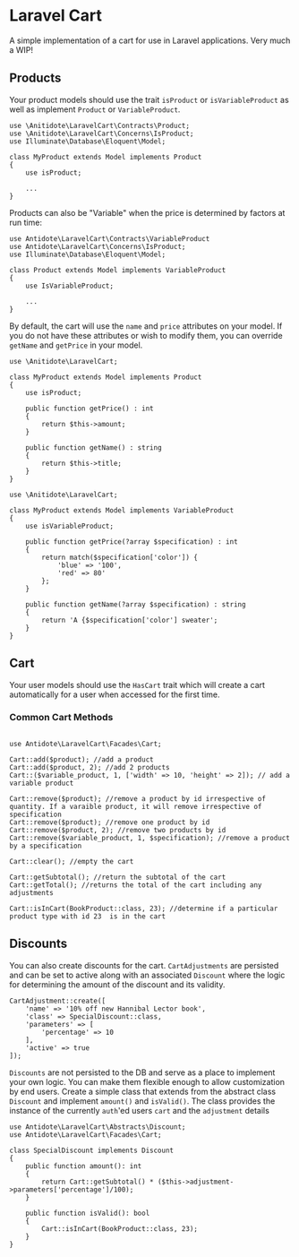 # Laravel Cart
A simple implementation of a cart for use in Laravel applications. Very much a WIP!

## Products
Your product models should use the trait `isProduct` or `isVariableProduct` as well as implement `Product` or `VariableProduct`.

```
use \Anitidote\LaravelCart\Contracts\Product;
use \Anitidote\LaravelCart\Concerns\IsProduct;
use Illuminate\Database\Eloquent\Model;

class MyProduct extends Model implements Product
{
    use isProduct;

    ...
}
```
Products can also be "Variable" when the price is determined by factors at run time:
```
use Antidote\LaravelCart\Contracts\VariableProduct
use Antidote\LaravelCart\Concerns\IsProduct;
use Illuminate\Database\Eloquent\Model;

class Product extends Model implements VariableProduct
{
    use IsVariableProduct;

    ...
}
```

By default, the cart will use the `name` and `price` attributes on your
model. If you do not have these attributes or wish to modify them, you can
override `getName` and `getPrice` in your model.

```
use \Anitidote\LaravelCart;

class MyProduct extends Model implements Product
{
    use isProduct;

    public function getPrice() : int
    {
        return $this->amount;
    }
    
    public function getName() : string
    {
        return $this->title;
    }
}
```

```
use \Anitidote\LaravelCart;

class MyProduct extends Model implements VariableProduct
{
    use isVariableProduct;

    public function getPrice(?array $specification) : int
    {
        return match($specification['color']) {
            'blue' => '100',
            'red' => 80'
        };
    }
    
    public function getName(?array $specification) : string
    {
        return 'A {$specification['color'] sweater';
    }
}
```

## Cart
Your user models should use the `HasCart` trait which will create a cart automatically
for a user when accessed for the first time.

### Common Cart Methods

```

use Antidote\LaravelCart\Facades\Cart;

Cart::add($product); //add a product
Cart::add($product, 2); //add 2 products
Cart::($variable_product, 1, ['width' => 10, 'height' => 2]); // add a variable product

Cart::remove($product); //remove a product by id irrespective of quantity. If a varaible product, it will remove irrespective of specification
Cart::remove($product); //remove one product by id
Cart::remove($product, 2); //remove two products by id
Cart::remove($variable_product, 1, $specification); //remove a product by a specification

Cart::clear(); //empty the cart

Cart::getSubtotal(); //return the subtotal of the cart
Cart::getTotal(); //returns the total of the cart including any adjustments

Cart::isInCart(BookProduct::class, 23); //determine if a particular product type with id 23  is in the cart
```

## Discounts
You can also create discounts for the cart. `CartAdjustments` are persisted and can be set to active along
with an associated `Discount` where the logic for determining the amount of the discount and its validity.

```
CartAdjustment::create([
    'name' => '10% off new Hannibal Lector book',
    'class' => SpecialDiscount::class,
    'parameters' => [
        'percentage' => 10
    ],
    'active' => true
]);
```

`Discounts` are not persisted to the DB and serve as a place to implement your own logic. You can make
them flexible enough to allow customization by end users. Create a simple class that extends from the
abstract class `Discount` and implement `amount()` and `isValid()`. The class provides the instance of
the currently `auth`'ed users `cart` and the `adjustment` details  

```
use Antidote\LaravelCart\Abstracts\Discount;
use Antidote\LaravelCart\Facades\Cart;

class SpecialDiscount implements Discount
{
    public function amount(): int
    {
        return Cart::getSubtotal() * ($this->adjustment->parameters['percentage']/100);
    }

    public function isValid(): bool
    {
        Cart::isInCart(BookProduct::class, 23);
    }
}

```
